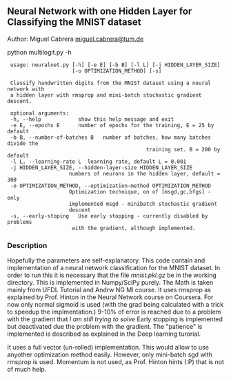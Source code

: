 ## Neural Network with one Hidden Layer for Classifying the MNIST dataset

Author: Miguel Cabrera <miguel.cabrera@tum.de>

 python multilogit.py -h

     usage: neuralnet.py [-h] [-e E] [-b B] [-l L] [-j HIDDEN_LAYER_SIZE]
                         [-o OPTIMIZATION_METHOD] [-s]

     Classify handwritten digits from the MNIST dataset using a neural network with
     a hidden layer with rmsprop and mini-batch stochastic gradient descent.

     optional arguments:
     -h, --help            show this help message and exit
     -e E, --epochs E      number of epochs for the training, E = 25 by default
     -b B, --number-of-batches B   number of batches, how many batches divide the
                                                 training set. B = 200 by default
     -l L, --learning-rate L  learning rate, default L = 0.001
     -j HIDDEN_LAYER_SIZE, --hidden-layer-size HIDDEN_LAYER_SIZE
                        numbers of neurons in the hidden layer, default = 300
     -o OPTIMIZATION_METHOD, --optimization-method OPTIMIZATION_METHOD
                        Optimization technique, on of [msgd,gc,bfgs] - only
                        implemented msgd - minibatch stochastic gradient
                        descent
     -s, --early-stoping   Use early stopping - currently disabled by problems
                         with the gradient, although implemented.



### Description

Hopefully the parameters are self-explanatory. This code contain and
implementation of a neural network classification for the MNIST dataset. In
order to run this it is necessary that the file  *mnist.pkl.gz* be in the
working directory. This is implemented in Numpy/SciPy  purely. The Math is
taken mainly from UFDL Tutorial and Andrw NG Ml course. It uses rmsprop as
explained by Prof. Hinton in the Neural Network course on Coursera. 
For now only normal sigmoid is used (with the grad being calculated with a
trick to speedup the implmentation.)
9-10% of error is reached due to a problem with the gradient that *I am still trying to solve*
Early stopping is implemented but deactivated due the problem with the
gradient. The "patience" is implemented is described as explained in the Deep
learning turorial.


It uses a full vector (un-rolled) implementation. This would allow to use
anyother optimization method easily. However, only  mini-batch sgd with
rmsprop is used. Momentum is not used, as Prof. Hinton hints (:P) that is not
of much help.
 
